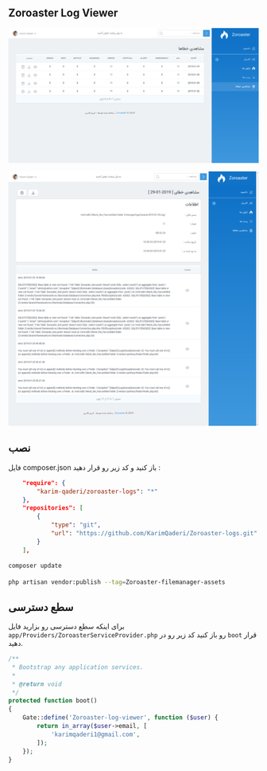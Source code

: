 ## Zoroaster Log Viewer

![screenshot 1](https://github.com/KarimQaderi/Zoroaster-logs/blob/master/1.png?raw=true)

![screenshot 2](https://github.com/KarimQaderi/Zoroaster-logs/blob/master/2.png?raw=true)

## نصب 

فایل composer.json باز کنید و کد زیر رو قرار دهید :

```json
    "require": {
        "karim-qaderi/zoroaster-logs": "*"
    },
    "repositories": [
        {
            "type": "git",
            "url": "https://github.com/KarimQaderi/Zoroaster-logs.git"
        }
    ],
```

```bash
composer update

php artisan vendor:publish --tag=Zoroaster-filemanager-assets

```

## سطع دسترسی 

برای اینکه سطع دسترسی رو بزارید فایل `app/Providers/ZoroasterServiceProvider.php` رو باز کنید کد زیر رو در `boot` قرار دهید. 

```php
/**
 * Bootstrap any application services.
 *
 * @return void
 */
protected function boot()
{
    Gate::define('Zoroaster-log-viewer', function ($user) {
        return in_array($user->email, [
            'karimqaderi1@gmail.com',
        ]);
    });
}
```